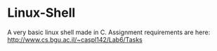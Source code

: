 Linux-Shell
===========

A very basic linux shell made in C. Assignment requirements are here:
http://www.cs.bgu.ac.il/~caspl142/Lab6/Tasks
